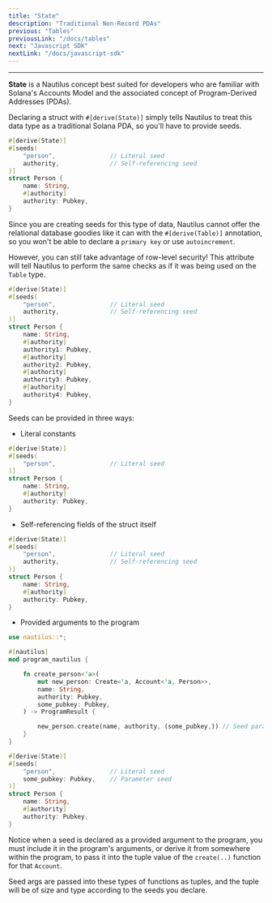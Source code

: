 ```yaml
---
title: "State"
description: "Traditional Non-Record PDAs"
previous: "Tables"
previousLink: "/docs/tables"
next: "Javascript SDK"
nextLink: "/docs/javascript-sdk"
---
```


---

**State** is a Nautilus concept best suited for developers who are familiar with Solana's Accounts Model and the associated concept of Program-Derived Addresses (PDAs).

Declaring a struct with `#[derive(State)]` simply tells Nautilus to treat this data type as a traditional Solana PDA, so you'll have to provide seeds.

```rust
#[derive(State)]
#[seeds(
    "person",               // Literal seed
    authority,              // Self-referencing seed
)]
struct Person {
    name: String,
    #[authority]
    authority: Pubkey,
}
```

Since you are creating seeds for this type of data, Nautilus cannot offer the relational database goodies like it can with the `#[derive(Table)]` annotation, so you won't be able to declare a `primary key` or use `autoincrement`.

However, you can still take advantage of row-level security! This attribute will tell Nautilus to perform the same checks as if it was being used on the `Table` type.

```rust
#[derive(State)]
#[seeds(
    "person",               // Literal seed
    authority,              // Self-referencing seed
)]
struct Person {
    name: String,
    #[authority]
    authority1: Pubkey,
    #[authority]
    authority2: Pubkey,
    #[authority]
    authority3: Pubkey,
    #[authority]
    authority4: Pubkey,
}
```

Seeds can be provided in three ways:

- Literal constants

```rust
#[derive(State)]
#[seeds(
    "person",               // Literal seed
)]
struct Person {
    name: String,
    #[authority]
    authority: Pubkey,
}
```

- Self-referencing fields of the struct itself

```rust
#[derive(State)]
#[seeds(
    "person",               // Literal seed
    authority,              // Self-referencing seed
)]
struct Person {
    name: String,
    #[authority]
    authority: Pubkey,
}
```

- Provided arguments to the program

```rust
use nautilus::*;

#[nautilus]
mod program_nautilus {

    fn create_person<'a>(
        mut new_person: Create<'a, Account<'a, Person>>,
        name: String,
        authority: Pubkey,
        some_pubkey: Pubkey,
    ) -> ProgramResult {

        new_person.create(name, authority, (some_pubkey,)) // Seed parameter required
    }
}

#[derive(State)]
#[seeds(
    "person",               // Literal seed
    some_pubkey: Pubkey,    // Parameter seed
)]
struct Person {
    name: String,
    #[authority]
    authority: Pubkey,
}
```

Notice when a seed is declared as a provided argument to the program, you must include it in the program's arguments, or derive it from somewhere within the program, to pass it into the tuple value of the `create(..)` function for that `Account`.

Seed args are passed into these types of functions as tuples, and the tuple will be of size and type according to the seeds you declare.
